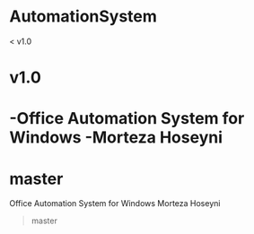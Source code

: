 # AutomationSystem
< v1.0
# v1.0
-Office Automation System for Windows
-Morteza Hoseyni
=======
# master
Office Automation System for Windows
Morteza Hoseyni
> master
